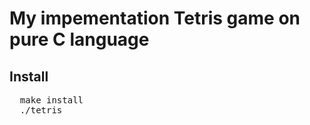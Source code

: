 # My impementation Tetris game on pure C language

## Install

<pre>
  make install
  ./tetris
</pre>
